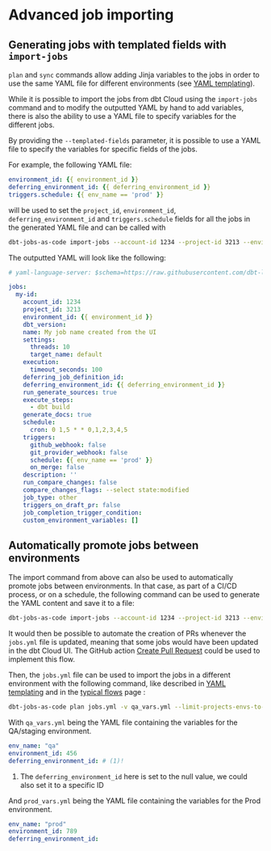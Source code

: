 # Advanced job importing

## Generating jobs with templated fields with `import-jobs`

`plan` and `sync` commands allow adding Jinja variables to the jobs in order to use the same YAML file for different environments (see [YAML templating](templating.md)).

While it is possible to import the jobs from dbt Cloud using the `import-jobs` command and to modify the outputted YAML by hand to add variables, there is also the ability to use a YAML file to specify variables for the different jobs.

By providing the `--templated-fields` parameter, it is possible to use a YAML file to specify the variables for specific fields of the jobs.

For example, the following YAML file:

```yaml title="templ.yml"
environment_id: {{ environment_id }}
deferring_environment_id: {{ deferring_environment_id }}
triggers.schedule: {{ env_name == 'prod' }}
```

will be used to set the `project_id`, `environment_id`, `deferring_environment_id` and `triggers.schedule` fields for all the jobs in the generated YAML file and can be called with 

```bash
dbt-jobs-as-code import-jobs --account-id 1234 --project-id 3213 --environment-id 423432 --templated-fields templ.yml --managed-only
```

The outputted YAML will look like the following:

```yaml title="jobs.yml"
# yaml-language-server: $schema=https://raw.githubusercontent.com/dbt-labs/dbt-jobs-as-code/main/src/dbt_jobs_as_code/schemas/load_job_schema.json

jobs:
  my-id:
    account_id: 1234
    project_id: 3213
    environment_id: {{ environment_id }}
    dbt_version:
    name: My job name created from the UI
    settings:
      threads: 10
      target_name: default
    execution:
      timeout_seconds: 100
    deferring_job_definition_id:
    deferring_environment_id: {{ deferring_environment_id }}
    run_generate_sources: true
    execute_steps:
      - dbt build
    generate_docs: true
    schedule:
      cron: 0 1,5 * * 0,1,2,3,4,5
    triggers:
      github_webhook: false
      git_provider_webhook: false
      schedule: {{ env_name == 'prod' }}
      on_merge: false
    description: ''
    run_compare_changes: false
    compare_changes_flags: --select state:modified
    job_type: other
    triggers_on_draft_pr: false
    job_completion_trigger_condition:
    custom_environment_variables: []
```


## Automatically promote jobs between environments

The import command from above can also be used to automatically promote jobs between environments. In that case, as part of a CI/CD process, or on a schedule, the following command can be used to generate the YAML content and save it to a file:

```bash
dbt-jobs-as-code import-jobs --account-id 1234 --project-id 3213 --environment-id 423432 --templated-fields templ.yml --managed-only > jobs.yml
```

It would then be possible to automate the creation of PRs whenever the `jobs.yml` file is updated, meaning that some jobs would have been updated in the dbt Cloud UI. The GitHub action [Create Pull Request](https://github.com/marketplace/actions/create-pull-request) could be used to implement this flow.


Then, the `jobs.yml` file can be used to import the jobs in a different environment with the following command, like described in [YAML templating](templating.md) and in the [typical flows](../typical_flows.md#advanced-flows) page :

```bash
dbt-jobs-as-code plan jobs.yml -v qa_vars.yml --limit-projects-envs-to-yml
```

With `qa_vars.yml` being the YAML file containing the variables for the QA/staging environment.

```yaml title="qa_vars.yml"
env_name: "qa"
environment_id: 456
deferring_environment_id: # (1)!
``` 

1. The `deferring_environment_id` here is set to the null value, we could also set it to a specific ID

And `prod_vars.yml` being the YAML file containing the variables for the Prod environment.

```yaml title="prod_vars.yml"
env_name: "prod"
environment_id: 789
deferring_environment_id: 
``` 